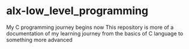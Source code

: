# alx-low_level_programming
My C programming journey begins now
This repository is more of a documentation of my learning journey from the basics of C language to something more advanced
